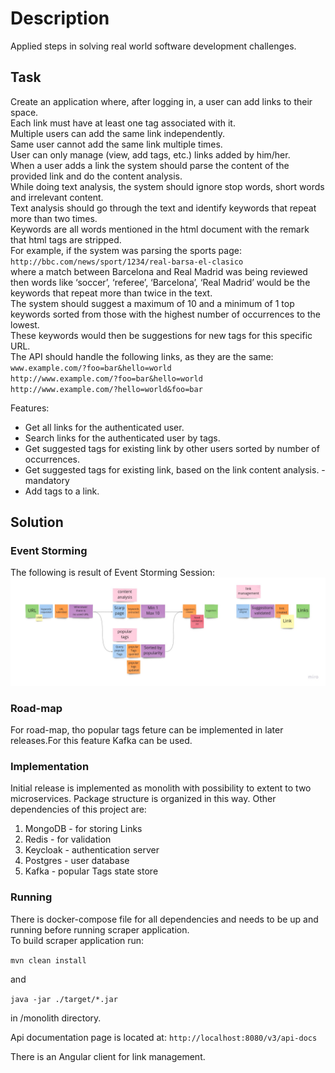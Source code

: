 # Description

Applied steps in solving real world software development challenges.

## Task

Create an application where, after logging in, a user can add links to their space.  
Each link must have at least one tag associated with it.  
Multiple users can add the same link independently.  
Same user cannot add the same link multiple times.  
User can only manage (view, add tags, etc.) links added by him/her.  
When a user adds a link the system should parse the content of the provided link and do the content analysis.  
While doing text analysis, the system should ignore stop words, short words and irrelevant content.  
Text analysis should go through the text and identify keywords that repeat more than two times.  
Keywords are all words mentioned in the html document with the remark that html tags are stripped.  
For example, if the system was parsing the sports page:  
`http://bbc.com/news/sport/1234/real-barsa-el-clasico`  
where a match between Barcelona and Real Madrid was being reviewed then words like ‘soccer’, ‘referee’, ‘Barcelona’, ‘Real Madrid’ would be the keywords that repeat more than twice in the text.  
The system should suggest a maximum of 10 and a minimum of 1 top keywords sorted from those with the highest number of occurrences to the lowest.  
These keywords would then be suggestions for new tags for this specific URL.  
The API should handle the following links, as they are the same:  
    `www.example.com/?foo=bar&hello=world`  
    `http://www.example.com/?foo=bar&hello=world`  
    `http://www.example.com/?hello=world&foo=bar`  

Features:

+ Get all links for the authenticated user.
+ Search links for the authenticated user by tags.
+ Get suggested tags for existing link by other users sorted by number of occurrences.
+ Get suggested tags for existing link, based on the link content analysis. - mandatory
+ Add tags to a link.

## Solution

### Event Storming

The following is result of Event Storming Session:
![Event Storming](./docs/es.jpg)  

### Road-map

For road-map, tho popular tags feture can be implemented in later releases.For this feature Kafka can be used.  

### Implementation

Initial release is implemented as monolith with possibility to extent to two microservices. Package structure is
organized in this way. 
Other dependencies of this project are:

1. MongoDB - for storing Links
2. Redis - for validation
3. Keycloak - authentication server
4. Postgres - user database
5. Kafka - popular Tags state store

### Running 

There is docker-compose file for all dependencies and needs to be up and running before running scraper application.  
To build scraper application run:  

 `mvn clean install`  
  
  and  
 
 `java -jar ./target/*.jar`
 
 in /monolith directory.

Api documentation page is located at:
`http://localhost:8080/v3/api-docs`

There is an Angular client for link management.

